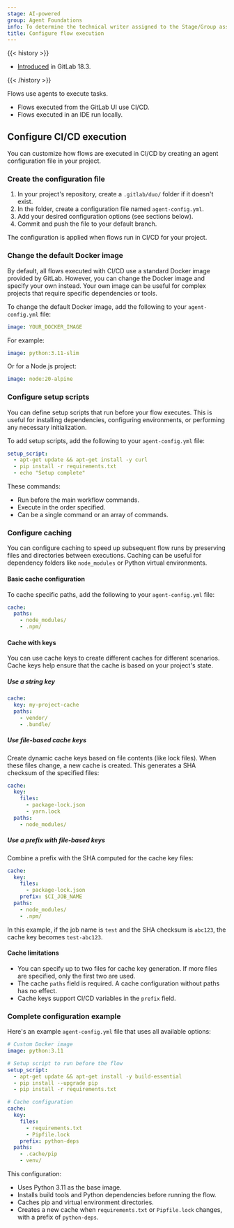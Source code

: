 ```yaml
---
stage: AI-powered
group: Agent Foundations
info: To determine the technical writer assigned to the Stage/Group associated with this page, see https://handbook.gitlab.com/handbook/product/ux/technical-writing/#assignments
title: Configure flow execution
---
```


{{< history >}}

- [Introduced](https://gitlab.com/gitlab-org/gitlab/-/issues/477166) in GitLab 18.3.

{{< /history >}}

Flows use agents to execute tasks.

- Flows executed from the GitLab UI use CI/CD.
- Flows executed in an IDE run locally.

## Configure CI/CD execution

You can customize how flows are executed in CI/CD by creating an agent configuration file in your project.

### Create the configuration file

1. In your project's repository, create a `.gitlab/duo/` folder if it doesn't exist.
1. In the folder, create a configuration file named `agent-config.yml`.
1. Add your desired configuration options (see sections below).
1. Commit and push the file to your default branch.

The configuration is applied when flows run in CI/CD for your project.

### Change the default Docker image

By default, all flows executed with CI/CD use a standard Docker image provided by GitLab.
However, you can change the Docker image and specify your own instead.
Your own image can be useful for complex projects that require specific dependencies or tools.

To change the default Docker image, add the following to your `agent-config.yml` file:

```yaml
image: YOUR_DOCKER_IMAGE
```

For example:

```yaml
image: python:3.11-slim
```

Or for a Node.js project:

```yaml
image: node:20-alpine
```

### Configure setup scripts

You can define setup scripts that run before your flow executes. This is useful for installing dependencies, configuring environments, or performing any necessary initialization.

To add setup scripts, add the following to your `agent-config.yml` file:

```yaml
setup_script:
  - apt-get update && apt-get install -y curl
  - pip install -r requirements.txt
  - echo "Setup complete"
```

These commands:

- Run before the main workflow commands.
- Execute in the order specified.
- Can be a single command or an array of commands.

### Configure caching

You can configure caching to speed up subsequent flow runs by preserving files and directories between executions. Caching can be useful for dependency folders like `node_modules` or Python virtual environments.

#### Basic cache configuration

To cache specific paths, add the following to your `agent-config.yml` file:

```yaml
cache:
  paths:
    - node_modules/
    - .npm/
```

#### Cache with keys

You can use cache keys to create different caches for different scenarios. Cache keys help ensure that the cache is based on your project's state.

##### Use a string key

```yaml
cache:
  key: my-project-cache
  paths:
    - vendor/
    - .bundle/
```

##### Use file-based cache keys

Create dynamic cache keys based on file contents (like lock files). When these files change, a new cache is created. This generates a SHA checksum of the specified files:

```yaml
cache:
  key:
    files:
      - package-lock.json
      - yarn.lock
  paths:
    - node_modules/
```

##### Use a prefix with file-based keys

Combine a prefix with the SHA computed for the cache key files:

```yaml
cache:
  key:
    files:
      - package-lock.json
    prefix: $CI_JOB_NAME
  paths:
    - node_modules/
    - .npm/
```

In this example, if the job name is `test` and the SHA checksum is `abc123`, the cache key becomes `test-abc123`.

#### Cache limitations

- You can specify up to two files for cache key generation. If more files are specified, only the first two are used.
- The cache `paths` field is required. A cache configuration without paths has no effect.
- Cache keys support CI/CD variables in the `prefix` field.

### Complete configuration example

Here's an example `agent-config.yml` file that uses all available options:

```yaml
# Custom Docker image
image: python:3.11

# Setup script to run before the flow
setup_script:
  - apt-get update && apt-get install -y build-essential
  - pip install --upgrade pip
  - pip install -r requirements.txt

# Cache configuration
cache:
  key:
    files:
      - requirements.txt
      - Pipfile.lock
    prefix: python-deps
  paths:
    - .cache/pip
    - venv/
```

This configuration:

- Uses Python 3.11 as the base image.
- Installs build tools and Python dependencies before running the flow.
- Caches pip and virtual environment directories.
- Creates a new cache when `requirements.txt` or `Pipfile.lock` changes, with a prefix of `python-deps`.
